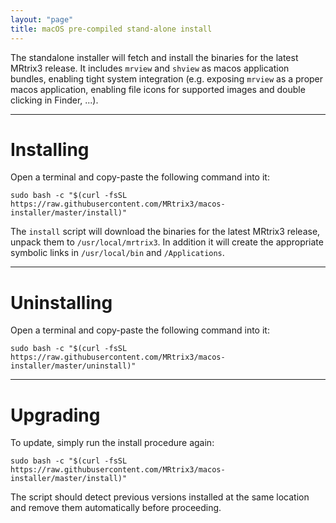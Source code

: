 ```yaml
---
layout: "page"
title: macOS pre-compiled stand-alone install
---
```


The standalone installer will fetch and install the binaries for the latest MRtrix3 release. It includes ``mrview`` and ``shview`` as macos application bundles, enabling tight system integration (e.g. exposing ``mrview`` as a proper macos application, enabling file icons for supported images and double clicking in Finder, ...).

---

Installing
==========

Open a terminal and copy-paste the following command into it:
```
sudo bash -c "$(curl -fsSL https://raw.githubusercontent.com/MRtrix3/macos-installer/master/install)"
```
The `install` script will download the binaries for the latest MRtrix3 release,
unpack them to `/usr/local/mrtrix3`. In addition it will create the appropriate
symbolic links in `/usr/local/bin` and `/Applications`.

---

Uninstalling
============

Open a terminal and copy-paste the following command into it:
```
sudo bash -c "$(curl -fsSL https://raw.githubusercontent.com/MRtrix3/macos-installer/master/uninstall)"
```

---

Upgrading
=========

To update, simply run the install procedure again:
```
sudo bash -c "$(curl -fsSL https://raw.githubusercontent.com/MRtrix3/macos-installer/master/install)"
```
The script should detect previous versions installed at the same location and remove them automatically before proceeding.
